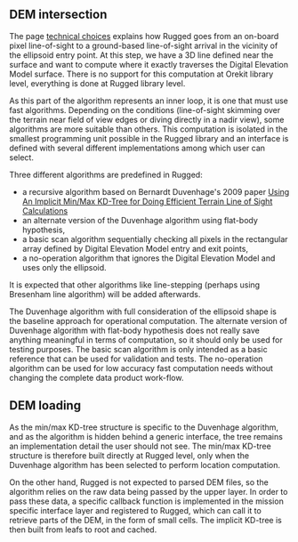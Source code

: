 <!--- Copyright 2013-2014 CS Systèmes d'Information
  Licensed under the Apache License, Version 2.0 (the "License");
  you may not use this file except in compliance with the License.
  You may obtain a copy of the License at
  
    http://www.apache.org/licenses/LICENSE-2.0
  
  Unless required by applicable law or agreed to in writing, software
  distributed under the License is distributed on an "AS IS" BASIS,
  WITHOUT WARRANTIES OR CONDITIONS OF ANY KIND, either express or implied.
  See the License for the specific language governing permissions and
  limitations under the License.
-->

DEM intersection
------------
The page [technical choices](./technical-choices.html) explains how Rugged goes from an on-board pixel
line-of-sight to a ground-based line-of-sight arrival in the vicinity of the ellipsoid entry point. At
this step, we have a 3D line defined near the surface and want to compute where it exactly traverses the
Digital Elevation Model surface. There is no support for this computation at Orekit library level,
everything is done at Rugged library level.

As this part of the algorithm represents an inner loop, it is one that must use fast algorithms. Depending
on the conditions (line-of-sight skimming over the terrain near field of view edges or diving directly in
a nadir view), some algorithms are more suitable than others. This computation is isolated in the smallest
programming unit possible in the Rugged library and an interface is defined with several different
implementations among which user can select.

Three different algorithms are predefined in Rugged:

 * a recursive algorithm based on Bernardt Duvenhage's 2009 paper
   [Using An Implicit Min/Max KD-Tree for Doing Efficient Terrain Line of Sight Calculations](http://researchspace.csir.co.za/dspace/bitstream/10204/3041/1/Duvenhage_2009.pdf)
 * an alternate version of the Duvenhage algorithm using flat-body hypothesis,
 * a basic scan algorithm sequentially checking all pixels in the rectangular array defined by Digital Elevation Model entry and exit points,
 * a no-operation algorithm that ignores the Digital Elevation Model and uses only the ellipsoid.

It is expected that other algorithms like line-stepping (perhaps using Bresenham line algorithm) will be added afterwards.

The Duvenhage algorithm with full consideration of the ellipsoid shape is the baseline approach for operational
computation. The alternate version of Duvenhage algorithm with flat-body hypothesis does not really save anything
meaningful in terms of computation, so it should only be used for testing purposes. The basic scan algorithm is only
intended as a basic reference that can be used for validation and tests. The no-operation algorithm can be used for
low accuracy fast computation needs without changing the complete data product work-flow.

DEM loading
-----------

As the min/max KD-tree structure is specific to the Duvenhage algorithm, and as the algorithm is hidden behind
a generic interface, the tree remains an implementation detail the user should not see. The min/max KD-tree structure is
therefore built directly at Rugged level, only when the Duvenhage algorithm has been selected to perform location computation.

On the other hand, Rugged is not expected to parsed DEM files, so the algorithm relies on the raw data being passed by the upper
layer. In order to pass these data, a specific callback function is implemented in the mission specific interface layer and
registered to Rugged, which can call it to retrieve parts of the DEM, in the form of small cells. The implicit KD-tree is then
built from leafs to root and cached.
